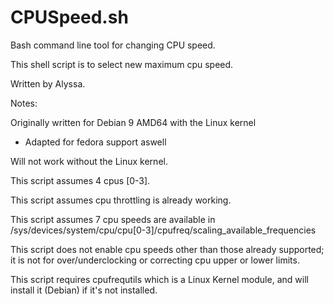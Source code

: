 # CPUSpeed.sh

Bash command line tool for changing CPU speed.

This shell script is to select new maximum cpu speed.

Written by Alyssa.

Notes:

Originally written for Debian 9 AMD64 with the Linux kernel
* Adapted for fedora support aswell

Will not work without the Linux kernel.

This script assumes 4 cpus [0-3].

This script assumes cpu throttling is already working.

This script assumes 7 cpu speeds are available in /sys/devices/system/cpu/cpu[0-3]/cpufreq/scaling_available_frequencies

This script does not enable cpu speeds other than those already supported; it is not for over/underclocking or correcting cpu upper or lower limits.

This script requires cpufrequtils which is a Linux Kernel module, and will install it (Debian) if it's not installed.
